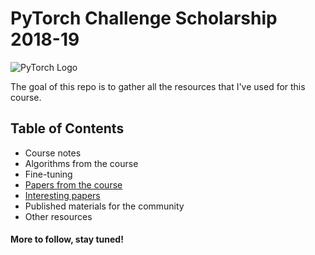# PyTorch Challenge Scholarship 2018-19

![PyTorch Logo](https://github.com/pytorch/pytorch/blob/master/docs/source/_static/img/pytorch-logo-dark.png)

The goal of this repo is to gather all the resources that I've used for this course.

## Table of Contents
- Course notes
- Algorithms from the course
- Fine-tuning 
- [Papers from the course](papers_from_course.md)
- [Interesting papers](interesting_papers.md)
- Published materials for the community
- Other resources


#### More to follow, stay tuned!